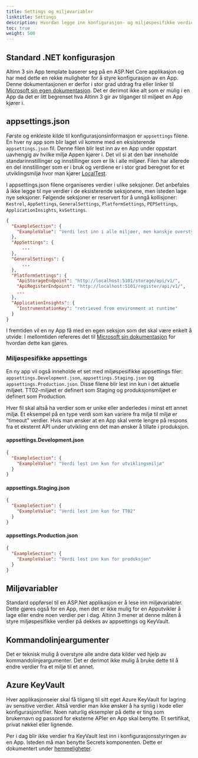 ```yaml
---
title: Settings og miljøvariabler
linktitle: Settings
description: Hvordan legge inn konfigurasjon- og miljøspesifikke verdier slik at de er tilgjengelig fra app-koden.
toc: true
weight: 500
---
```


## Standard .NET konfigurasjon

Altinn 3 sin App template baserer seg på en ASP.Net Core applikasjon og har med dette en rekke muligheter for å styre konfigurasjon av en App. Denne dokumentasjonen er derfor i stor grad utdrag fra eller linker til [Microsoft sin egen dokumentasjon](https://docs.microsoft.com/en-us/aspnet/core/fundamentals/configuration/?view=aspnetcore-3.1). Det er derimot ikke alt som er mulig i en App da det er litt begrenset hva Altinn 3 gir av tilganger til miljøet en App kjører i.

## appsettings.json

Første og enkleste kilde til konfigurasjonsinformasjon er `appsettings` filene. En hver ny app som blir laget vil komme med en eksisterende `appsettings.json` fil. Denne filen blir lest inn av en App under oppstart uavhengig av hvilke miljø Appen kjører i. Det vil si at den bør inneholde standarinnstillinger og innstillinger som er lik i alle miljøer. Filen har allerede en del innstillinger som er i bruk og verdiene er i stor grad beregnet for et utviklingsmiljø hvor man kjører [LocalTest](https://github.com/Altinn/altinn-studio/blob/master/LOCALAPP.md). 

I appsettings.json filene organiseres verdier i ulike seksjoner. Det anbefales å ikke legge til nye verdier i de eksisterende seksjonene, men isteden lage nye seksjoner. Følgende seksjoner er reservert for å unngå kollisjoner: `Kestrel`, `AppSettings`, `GeneralSettings`, `PlatformSettings`, `PEPSettings`, `ApplicationInsights`, `kvSettings`.

```json
{
  "ExampleSection": {
    "ExampleValue": "Verdi lest inn i alle miljøer, men kanskje overstyrt av miljøspesifikke kilder"
  },
  "AppSettings": {
      ...
  },
  "GeneralSettings": {
      ...
  },
  "PlatformSettings": {
    "ApiStorageEndpoint": "http://localhost:5101/storage/api/v1/",
    "ApiRegisterEndpoint": "http://localhost:5101/register/api/v1/",
    ...
  },
  "ApplicationInsights": {
    "InstrumentationKey": "retrieved from environment at runtime"
  }
}
```

I fremtiden vil en ny App få med en egen seksjon som det skal være enkelt å utvide. I mellomtiden refereres det til [Microsoft sin dokumentasjon](https://docs.microsoft.com/en-us/aspnet/core/fundamentals/configuration/options?view=aspnetcore-3.1) for hvordan dette kan gjøres.

### Miljøspesifikke appsettings

En ny app vil også inneholde et set med miljøspesifikke appsettings filer: `appsettings.Development.json`, `appsettings.Staging.json` og `appsettings.Production.json`. Disse filene blir lest inn kun i det aktuelle miljøet. TT02-miljøet er definert som Staging og produksjonsmiljøet er definert som Production.

Hver fil skal altså ha verdier som er unike eller anderledes i minst ett annet miljø. Et eksempel på en type verdi som kan variere fra miljø til miljø er "timeout" verdier. Hvis man ønsker at en App skal vente lengre på respons fra et eksternt API under utvikling enn det man ønsker å tillate i produksjon.

#### appsettings.Development.json
```json
{
  "ExampleSection": {
    "ExampleValue": "Verdi lest inn kun for utviklingsmiljø"
  }
}
```

#### appsettings.Staging.json
```json
{
  "ExampleSection": {
    "ExampleValue": "Verdi lest inn kun for TT02"
  }
}
```

#### appsettings.Production.json
```json
{
  "ExampleSection": {
    "ExampleValue": "Verdi lest inn kun for produksjon"
  }
}
```

## Miljøvariabler

Standard oppførsel til en ASP.Net applikasjon er å lese inn miljøvariabler. Dette gjøres også for en App, men det er ikke mulig for en Apputvikler å lage eller endre noen verdier per i dag. Altinn 3 mener at denne måten å styre miljøspesifikke verdier på dekkes av appsettings og KeyVault. 

## Kommandolinjeargumenter

Det er teknisk mulig å overstyre alle andre data kilder ved hjelp av kommandolinjeargumenter. Det er derimot ikke mulig å bruke dette til å endre verdier fra et miljø til et annet.

## Azure KeyVault

Hver applikasjonseier skal få tilgang til sitt eget Azure KeyVault for lagring av sensitive verdier. Altså verdier man ikke ønsker å ha synlig i kode eller konfigurasjonsfiler. Noen naturlig eksempler på dette er ting som brukernavn og passord for eksterne APIer en App skal benytte. Et sertifikat, privat nøkkel eller lignende.

Per i dag blir ikke verdier fra KeyVault lest inn i konfigurasjonsstyringen av en App. Isteden må man benytte Secrets komponenten. Dette er dokumentert under [hemmeligheter](../../secrets).
